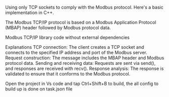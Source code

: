 Using only TCP sockets to comply with the Modbus protocol. Here's a basic implementation in C++.

The Modbus TCP/IP protocol is based on a Modbus Application Protocol (MBAP) header followed by Modbus protocol data.

Modbus TCP/IP library code without external dependencies

Explanations
TCP connection: The client creates a TCP socket and connects to the specified IP address and port of the Modbus server.
Request construction: The message includes the MBAP header and Modbus protocol data.
Sending and receiving data: Requests are sent via send(), and responses are received with recv().
Response analysis: The response is validated to ensure that it conforms to the Modbus protocol.


Open the project in Vs code and tap Ctrl+Shift+B to build, the all config to build up is done on task.json file 
